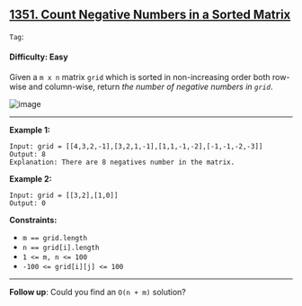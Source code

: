 ## [1351. Count Negative Numbers in a Sorted Matrix](https://leetcode.com/problems/count-negative-numbers-in-a-sorted-matrix/)

```Tag```: 

#### Difficulty: Easy

Given a ```m x n``` matrix ```grid``` which is sorted in non-increasing order both row-wise and column-wise, return _the number of negative numbers in ```grid```_.

![image](https://github.com/quananhle/Python/assets/35042430/dc098db5-4059-4187-9f4e-0e52fe80c8e4)

---

__Example 1:__
```
Input: grid = [[4,3,2,-1],[3,2,1,-1],[1,1,-1,-2],[-1,-1,-2,-3]]
Output: 8
Explanation: There are 8 negatives number in the matrix.
```

__Example 2:__
```
Input: grid = [[3,2],[1,0]]
Output: 0
```

__Constraints:__

- ```m == grid.length```
- ```n == grid[i].length```
- ```1 <= m, n <= 100```
- ```-100 <= grid[i][j] <= 100```
 
---

__Follow up__: Could you find an ```O(n + m)``` solution?
